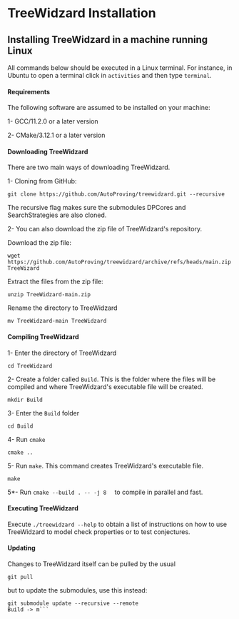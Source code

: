 # TreeWidzard Installation

## Installing TreeWidzard in a machine running Linux

All commands below should be executed in a Linux terminal. For instance, in Ubuntu to open a terminal click in ``activities`` and then type ``terminal``.

#### Requirements
The following software are assumed to be installed on your machine:

1- GCC/11.2.0 or a later version

2- CMake/3.12.1 or a later version

#### Downloading TreeWidzard

There are two main ways of downloading TreeWidzard.

1- Cloning from GitHub:
```commandline
git clone https://github.com/AutoProving/treewidzard.git --recursive
```

The recursive flag makes sure the submodules DPCores and SearchStrategies are also cloned.

2- You can also download the zip file of TreeWidzard's repository.

Download the zip file:
```commandline
wget https://github.com/AutoProving/treewidzard/archive/refs/heads/main.zip TreeWizard
```

Extract the files from the zip file:
```commandline
unzip TreeWidzard-main.zip 
```

Rename the directory to TreeWidzard

```commandline
mv TreeWidzard-main TreeWidzard
```

#### Compiling TreeWidzard

1- Enter the directory of TreeWidzard

```commandline
cd TreeWidzard
```

2- Create a folder called ``Build``. This is the folder where the files will be compiled and where TreeWidzard's executable file will be created.

```commandline
mkdir Build
```

3- Enter the ``Build`` folder

```commandline
cd Build
```

4- Run ``cmake``

```commandline
cmake ..
```

5- Run ``make``. This command creates TreeWidzard's executable file.

```commandline
make
```

5*- Run ``cmake --build . -- -j 8  `` to compile in parallel and fast.

#### Executing TreeWidzard

Execute ``./treewidzard --help`` to obtain a list of instructions on how to use TreeWidzard to model check properties or to test conjectures.


#### Updating

Changes to TreeWidzard itself can be pulled by the usual

```commandline
git pull
```

but to update the submodules, use this instead:

```commandline
git submodule update --recursive --remote                                                                                                                 Build -> m```

